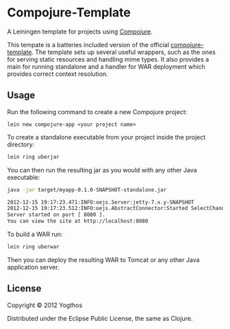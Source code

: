 # Compojure-Template

A Leiningen template for projects using [Compojure][1].

This tempate is a batteries included version of the official [compojure-template](https://github.com/weavejester/compojure-template).
The template sets up several useful wrappers, such as the ones for serving static resources and handling mime types.
It also provides a main for running standalone and a handler for WAR deployment which provides correct context resolution.


[1]: http://compojure.org

## Usage

Run the following command to create a new Compojure project:

    lein new compojure-app <your project name>

To create a standalone executable from your project inside the project directory:

```bash
lein ring uberjar
```

You can then run the resulting jar as you would with any other Java executable:

```bash
java -jar target/myapp-0.1.0-SNAPSHOT-standalone.jar

2012-12-15 19:17:23.471:INFO:oejs.Server:jetty-7.x.y-SNAPSHOT
2012-12-15 19:17:23.512:INFO:oejs.AbstractConnector:Started SelectChannelConnector@0.0.0.0:8080
Server started on port [ 8080 ].
You can view the site at http://localhost:8080
```

To build a WAR run:
```bash
lein ring uberwar
```
Then you can deploy the resulting WAR to Tomcat or any other Java application server.

## License

Copyright © 2012 Yogthos

Distributed under the Eclipse Public License, the same as Clojure.
